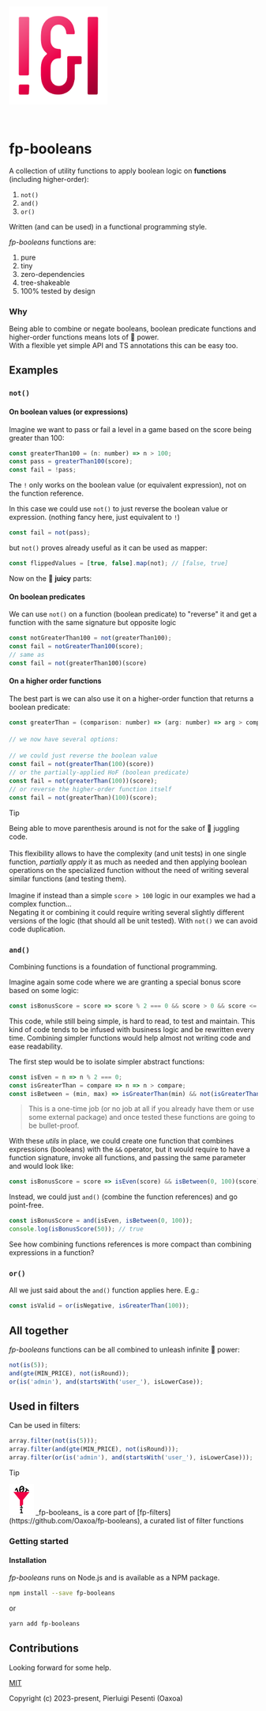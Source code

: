 <img src="./assets/logo.png" alt="" width="200" /><br>
<p><img src="https://github.com/oaxoa/fp-booleans/actions/workflows/build.yml/badge.svg" alt="" /></p>

# fp-booleans

A collection of utility functions to apply boolean logic on **functions** (including higher-order):

1. `not()`
2. `and()`
3. `or()`

Written (and can be used) in a functional programming style.

_fp-booleans_ functions are:

1. pure
2. tiny
3. zero-dependencies
5. tree-shakeable
6. 100% tested by design

### Why

Being able to combine or negate booleans, boolean predicate functions and higher-order functions means lots of
💪 power.<br>
With a flexible yet simple API and TS annotations this can be easy too.

## Examples

### `not()`

#### On boolean values (or expressions)

Imagine we want to pass or fail a level in a game based on the score being greater than 100:

```js
const greaterThan100 = (n: number) => n > 100;
const pass = greaterThan100(score);
const fail = !pass;
```

The `!` only works on the boolean value (or equivalent expression), not on the function reference.

In this case we could use `not()` to just reverse the boolean value or expression.
(nothing fancy here, just equivalent to `!`)

```js
const fail = not(pass);
```

but `not()` proves already useful as it can be used as mapper:

```js
const flippedValues = [true, false].map(not); // [false, true]
```

Now on the 🥭 **juicy** parts:

#### On boolean predicates

We can use `not()` on a function (boolean predicate) to "reverse" it and get
a function with the same signature but opposite logic

```js
const notGreaterThan100 = not(greaterThan100);
const fail = notGreaterThan100(score);
// same as
const fail = not(greaterThan100)(score)
```

#### On a higher order functions

The best part is we can also use it on a higher-order function that returns a boolean predicate:

```js
const greaterThan = (comparison: number) => (arg: number) => arg > comparison;

// we now have several options:

// we could just reverse the boolean value
const fail = not(greaterThan(100)(score))
// or the partially-applied HoF (boolean predicate)
const fail = not(greaterThan(100))(score);
// or reverse the higher-order function itself
const fail = not(greaterThan)(100)(score);
```

> [!TIP]
> Being able to move parenthesis around is not for the sake of 🤹 juggling code.<br><br>
> This flexibility allows to have the complexity (and unit tests) in one single function, _partially apply_ it as much
> as needed and then applying boolean operations on the specialized function without the need of writing several similar
> functions (and testing them).<br><br>Imagine if instead than a simple `score > 100` logic in our examples we had a
> complex function&hellip; <br>Negating it or combining it could require writing several slightly different versions
> of the logic (that should all be
> unit tested). With `not()` we can avoid code duplication.

### `and()`

Combining functions is a foundation of functional programming.

Imagine again some code where we are granting a special bonus score based on some logic:

```js
const isBonusScore = score => score % 2 === 0 && score > 0 && score <= 100;
```

This code, while still being simple, is hard to read, to test and maintain.
This kind of code tends to be infused with business logic and be rewritten every time.
Combining simpler functions would help almost not writing code and ease readability.

The first step would be to isolate simpler abstract functions:

```js
const isEven = n => n % 2 === 0;
const isGreaterThan = compare => n => n > compare;
const isBetween = (min, max) => isGreaterThan(min) && not(isGreaterThan(max));
```

> This is a one-time job (or no job at all if you already have them or use some external package) and once tested these
> functions are going to be
> bullet-proof.

With these _utils_ in place, we could create one function that combines expressions (booleans) with the `&&` operator,
but it would require to
have a function signature, invoke all functions, and passing the same parameter and would look like:

```js
const isBonusScore = score => isEven(score) && isBetween(0, 100)(score);
```

Instead, we could just `and()` (combine the function references) and go point-free.

```js
const isBonusScore = and(isEven, isBetween(0, 100));
console.log(isBonusScore(50)); // true
```

See how combining functions references is more compact than combining expressions in a function?

### `or()`

All we just said about the `and()` function applies here. E.g.:

```js
const isValid = or(isNegative, isGreaterThan(100));
```

## All together

_fp-booleans_ functions can be all combined to unleash infinite 🚀 power:

```js
not(is(5));
and(gte(MIN_PRICE), not(isRound));
or(is('admin'), and(startsWith('user_'), isLowerCase));
```

## Used in filters

Can be used in filters:

```js
array.filter(not(is(5)));
array.filter(and(gte(MIN_PRICE), not(isRound)));
array.filter(or(is('admin'), and(startsWith('user_'), isLowerCase)));
```

> [!TIP]
> <img src="https://github.com/Oaxoa/fp-filters/raw/master/assets/logo.png" alt="" width="50" />
> _fp-booleans_ is a core part of [fp-filters](https://github.com/Oaxoa/fp-booleans), a curated list of filter functions

### Getting started

#### Installation

_fp-booleans_ runs on Node.js and is available as a NPM package.

```bash
npm install --save fp-booleans
```

or

```bash
yarn add fp-booleans
```

## Contributions

Looking forward for some help.

[MIT](https://opensource.org/licenses/MIT)

Copyright (c) 2023-present, Pierluigi Pesenti (Oaxoa)